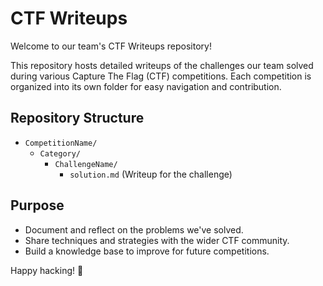 # CTF Writeups

Welcome to our team's CTF Writeups repository!

This repository hosts detailed writeups of the challenges our team solved during various Capture The Flag (CTF) competitions. Each competition is organized into its own folder for easy navigation and contribution.

## Repository Structure

- `CompetitionName/`
  - `Category/`
    - `ChallengeName/`
      - `solution.md` (Writeup for the challenge)

## Purpose

- Document and reflect on the problems we've solved.
- Share techniques and strategies with the wider CTF community.
- Build a knowledge base to improve for future competitions.

Happy hacking! 🎯
